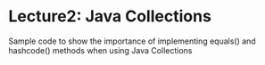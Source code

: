 # Lecture2: Java Collections

Sample code to show the importance of implementing equals() and hashcode() methods when using Java Collections

